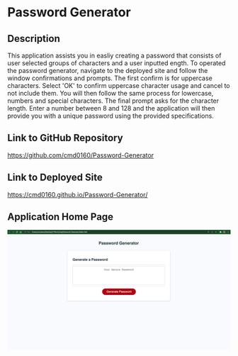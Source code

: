 # Password Generator

## Description
This application assists you in easliy creating a password that consists of user selected groups of characters and a user inputted ength. To operated the password generator, navigate to the deployed site and follow the window confirmations and prompts. The first confirm is for uppercase characters. Select 'OK' to confirm uppercase character usage and cancel to not include them. You will then follow the same process for lowercase, numbers and special characters. The final prompt asks for the character length. Enter a number between 8 and 128 and the application will then provide you with a unique password using the provided specifications.

## Link to GitHub Repository
https://github.com/cmd0160/Password-Generator

## Link to Deployed Site
https://cmd0160.github.io/Password-Generator/

## Application Home Page
![Password Generator Home Page](assets/images/Password-Generator.png)

